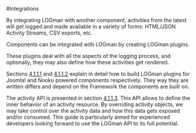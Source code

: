 #Integrations

By integrating LOGman with another component, activities from the latest will get logged and made available in a variety of forms: HTML/JSON Activity Streams, CSV exports, etc.

Components can be integrated with LOGman by creating LOGman plugins.

These plugins deal with all the aspects of the logging process, and optionally, they may also define how these activities get rendered.

Sections [4.1.1.1](joomla.md) and [4.1.1.2](nooku.md) explain in detail how to build LOGman plugins for Joomla! and Nooku powered components respectively. They way they are written differs and depend on the Framework the components are built on.

The activity API is presented in section [4.1.1.3](activities.md). This API allows to define the inner behavior of an activity resource. By overriding activity objects, we may take control over the activity data and how this data gets exposed and/or consumed. This guide is particularly aimed for experienced developers looking forward to use the LOGman API to its full potential.